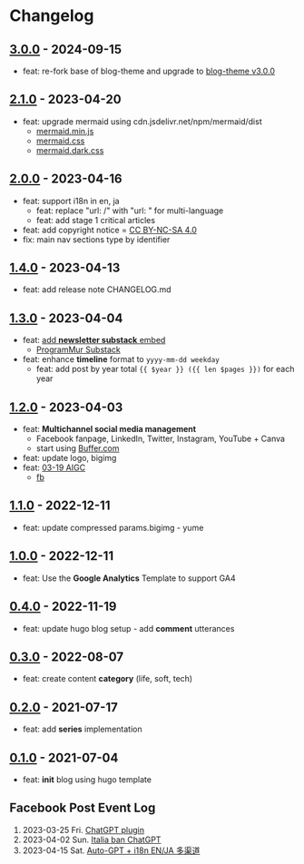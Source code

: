 # Changelog

## [3.0.0] - 2024-09-15

* feat: re-fork base of blog-theme and upgrade to [blog-theme v3.0.0](https://github.com/androchentw/blog-theme/releases/tag/v3.0.0)

## [2.1.0] - 2023-04-20

* feat: upgrade mermaid using cdn.jsdelivr.net/npm/mermaid/dist
  * [mermaid.min.js](https://cdn.jsdelivr.net/npm/mermaid/dist/mermaid.min.js)
  * [mermaid.css](https://cdn.jsdelivr.net/npm/mermaid/dist/mermaid.css)
  * [mermaid.dark.css](https://cdn.jsdelivr.net/npm/mermaid/dist/mermaid.dark.css)

## [2.0.0] - 2023-04-16

* feat: support i18n in en, ja
  * feat: replace "url: /" with "url: " for multi-language
  * feat: add stage 1 critical articles
* feat: add copyright notice = [CC BY-NC-SA 4.0](https://creativecommons.org/licenses/by-nc-sa/4.0/deed.en)
* fix: main nav sections type by identifier

## [1.4.0] - 2023-04-13

* feat: add release note CHANGELOG.md

## [1.3.0] - 2023-04-04

* feat: [add **newsletter substack** embed](https://blog.androchen.tw/programmur-redefine-newsletter/)
  * [ProgramMur Substack](https://programmur.substack.com/)
* feat: enhance **timeline** format to `yyyy-mm-dd weekday`
  * feat: add post by year total `{{ $year }} ({{ len $pages }})` for each year

## [1.2.0] - 2023-04-03

* feat: **Multichannel social media management**
  * Facebook fanpage, LinkedIn, Twitter, Instagram, YouTube + Canva
  * start using [Buffer.com](https://buffer.com/)
* feat: update logo, bigimg
* feat: [03-19 AIGC](https://blog.androchen.tw/6-behavior-change-after-AIGC-burst-15-weeks/)
  * [fb](https://www.facebook.com/ProgramMur/posts/pfbid0WfQnNqke9w3s4qPgBxyKEZkVJC8FFvMjppQQsX6MAYA6vtEXAQgwwxSkatefshFNl)

## [1.1.0] - 2022-12-11

* feat: update compressed params.bigimg - yume

## [1.0.0] - 2022-12-11

* feat: Use the **Google Analytics** Template to support GA4

## [0.4.0] - 2022-11-19

* feat: update hugo blog setup - add **comment** utterances

## [0.3.0] - 2022-08-07

* feat: create content **category** (life, soft, tech)

## [0.2.0] - 2021-07-17

* feat: add **series** implementation

## [0.1.0] - 2021-07-04

* feat: **init** blog using hugo template

## Facebook Post Event Log

1. 2023-03-25 Fri. [ChatGPT plugin](https://www.facebook.com/ProgramMur/posts/pfbid0v4nXsDC5tszFMDn8HDjAFuBcWV79i9APrk3s3nDhtCgnscgL78T5JukLDoGNZgpDl)
2. 2023-04-02 Sun. [Italia ban ChatGPT](https://www.facebook.com/ProgramMur/posts/pfbid0ptErPUAK2QFu2kSWzNUqQhCKgTs7SWFbWQjRELNKmdufqwyxP6EWdGZYzTC1t5ZYl)
3. 2023-04-15 Sat. [Auto-GPT + i18n EN/JA 多渠道](https://www.facebook.com/ProgramMur/posts/pfbid02SK8uEsFhE7mAhx7rcFXBRxKWd7GPzz9tVzdaV9oCNVmLnXrnpWkTdkffm8zgVUg7l)

<!-- Links -->

<!-- Versions -->
[3.0.0]: https://github.com/androchentw/blog-hugo/releases/tag/v3.0.0
[2.1.0]: https://github.com/androchentw/blog-hugo/releases/tag/v2.1.0
[2.0.0]: https://github.com/androchentw/blog-hugo/releases/tag/v2.0.0
[1.4.0]: https://github.com/androchentw/blog-hugo/releases/tag/v1.4.0
[1.3.0]: https://github.com/androchentw/blog-hugo/releases/tag/v1.3.0
[1.2.0]: https://github.com/androchentw/blog-hugo/releases/tag/v1.2.0
[1.1.0]: https://github.com/androchentw/blog-hugo/releases/tag/v1.1.0
[1.0.0]: https://github.com/androchentw/blog-hugo/releases/tag/v1.0.0
[0.4.0]: https://github.com/androchentw/blog-hugo/releases/tag/v0.4.0
[0.3.0]: https://github.com/androchentw/blog-hugo/releases/tag/v0.3.0
[0.2.0]: https://github.com/androchentw/blog-hugo/releases/tag/v0.2.0
[0.1.0]: https://github.com/androchentw/blog-hugo/releases/tag/v0.1.0
